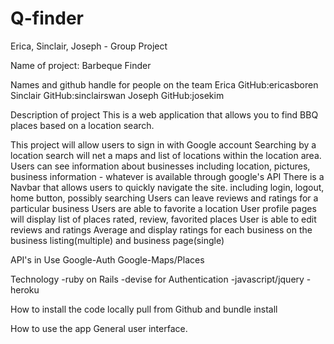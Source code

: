 # Q-finder
Erica, Sinclair, Joseph - Group Project 

Name of project:
Barbeque Finder 

Names and github handle for people on the team
Erica     GitHub:ericasboren
Sinclair  GitHub:sinclairswan
Joseph    GitHub:josekim

Description of project
This is a web application that allows you to find BBQ places based on a location search.  

This project will allow users to sign in with Google account 
Searching by a location search will net a maps and list of locations within the location area.
Users can see information about businesses including location, pictures, business information - whatever is available through google's API
There is a Navbar that allows users to quickly navigate the site.  including login, logout, home button, possibly searching
Users can leave reviews and ratings for a particular business
Users are able to favorite a location
User profile pages will display list of places rated, review, favorited places
User is able to edit reviews and ratings
Average and display ratings for each business on the business listing(multiple) and business page(single)

API's in Use
Google-Auth
Google-Maps/Places

Technology
-ruby on Rails
-devise for Authentication
-javascript/jquery
-heroku

How to install the code locally
pull from Github and bundle install


How to use the app
General user interface.
